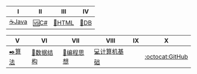 
| Ⅰ | Ⅱ | Ⅲ | Ⅳ |
|----|----|----|----| 
|[☕Java️](Interview-Java/Java.md)|[🆚C#](Interview-NET/NET.md)|[📄HTML](Interview-HTML/HTML.md)| [💾DB](Interview-DB/DB.md)|


| Ⅴ | Ⅵ | Ⅶ | Ⅷ | Ⅸ | Ⅹ |
|----|----|----|----|----|----|
|[✒️算法](Interview-Other/Algorithm.md)|[📐数据结构](Interview-Other/DS.md)|[💏编程思想](Interview-Other/Thinking.md)|[💻计算机基础](Interview-Other/ComputerBasic.md)||[:octocat:GitHub](Interview-Other/GitHub.md)|
